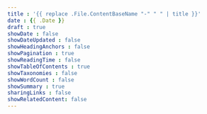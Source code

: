 ```yaml
---
title : '{{ replace .File.ContentBaseName "-" " " | title }}'
date : {{ .Date }}
draft : true
showDate : false
showDateUpdated : false
showHeadingAnchors : false
showPagination : true
showReadingTime : false
showTableOfContents : true
showTaxonomies : false 
showWordCount : false
showSummary : true
sharingLinks : false
showRelatedContent: false
---
```

